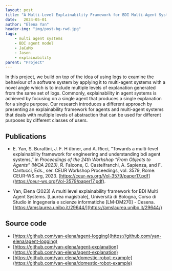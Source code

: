 ```yaml
---
layout: post
title: "A Multi-Level Explainability Framework for BDI Multi-Agent Systems"
date:   2024-05-01
author: "Elena Yan"
header-img: "img/post-bg-rwd.jpg"
tags: 
    - multi agent systems
    - BDI agent model
    - JaCaMo
    - Jason
    - explainability
parent: "Project"
---
```


In this project, we build on top of the idea of using logs to examine the behaviour of a software system by applying it to multi-agent systems with a novel angle which is to include multiple levels of explanation generated from the same set of logs. Commonly, explainability in agent systems is achieved by focusing on a single agent that produces a single explanation for a single purpose. Our research introduces a different approach by presenting an explainability framework for agents and multi-agent systems that deals with multiple levels of abstraction that can be used for different purposes by different classes of users.

## Publications
- E. Yan, S. Burattini, J. F. H ̈ubner, and A. Ricci, “Towards a multi-level explainability
framework for engineering and understanding bdi agent systems,” in *Proceedings of the 24th
Workshop “From Objects to Agents” (WOA 2023)*, R. Falcone, C. Castelfranchi,
A. Sapienza, and F. Cantucci, Eds., ser. CEUR Workshop Proceedings, vol. 3579, Rome:
CEUR-WS.org, 2023. [https://ceur-ws.org/Vol-3579/paper17.pdf](https://ceur-ws.org/Vol-3579/paper17.pdf).

- Yan, Elena (2023) A multi level explainability framework for BDI Multi Agent Systems. [Laurea magistrale], Università di Bologna, Corso di Studio in Ingegneria e scienze informatiche [LM-DM270] - Cesena. [https://amslaurea.unibo.it/29644/](https://amslaurea.unibo.it/29644/)

## Source code 
- [https://github.com/yan-elena/agent-logging](https://github.com/yan-elena/agent-logging)
- [https://github.com/yan-elena/agent-explanation](https://github.com/yan-elena/agent-explanation)
- [https://github.com/yan-elena/domestic-robot-example](https://github.com/yan-elena/domestic-robot-example)